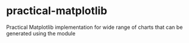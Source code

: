 # practical-matplotlib
Practical Matplotlib implementation for wide range of charts that can be generated using the module
